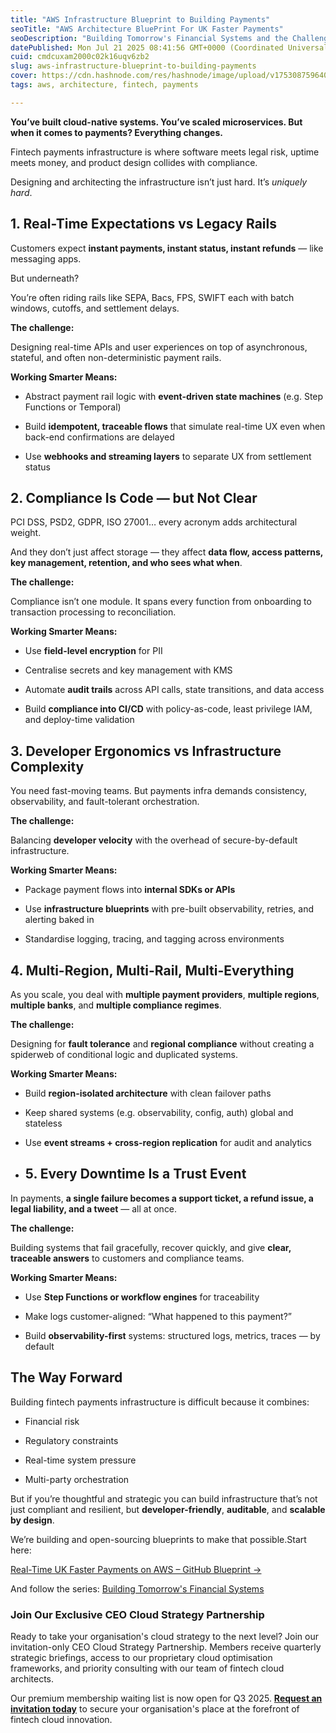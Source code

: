 ```yaml
---
title: "AWS Infrastructure Blueprint to Building Payments"
seoTitle: "AWS Architecture BluePrint For UK Faster Payments"
seoDescription: "Building Tomorrow's Financial Systems and the Challenges. The AWS Architecture Fintech Payments can be used as starting guide to solve Fntech Compliance."
datePublished: Mon Jul 21 2025 08:41:56 GMT+0000 (Coordinated Universal Time)
cuid: cmdcuxam2000c02k16uqv6zb2
slug: aws-infrastructure-blueprint-to-building-payments
cover: https://cdn.hashnode.com/res/hashnode/image/upload/v1753087596402/b36778f7-2e87-4bb0-9ee3-42a3d929a586.png
tags: aws, architecture, fintech, payments

---
```


**You’ve built cloud-native systems. You’ve scaled microservices. But when it comes to payments? Everything changes.**

Fintech payments infrastructure is where software meets legal risk, uptime meets money, and product design collides with compliance.

Designing and architecting the infrastructure isn’t just hard. It’s *uniquely hard*.

## **1\. Real-Time Expectations vs Legacy Rails**

Customers expect **instant payments, instant status, instant refunds** — like messaging apps.

But underneath?

You’re often riding rails like SEPA, Bacs, FPS, SWIFT each with batch windows, cutoffs, and settlement delays.

**The challenge:**

Designing real-time APIs and user experiences on top of asynchronous, stateful, and often non-deterministic payment rails.

**Working Smarter Means:**

* Abstract payment rail logic with **event-driven state machines** (e.g. Step Functions or Temporal)
    
* Build **idempotent, traceable flows** that simulate real-time UX even when back-end confirmations are delayed
    
* Use **webhooks and streaming layers** to separate UX from settlement status
    

## **2\. Compliance Is Code — but Not Clear**

PCI DSS, PSD2, GDPR, ISO 27001… every acronym adds architectural weight.

And they don’t just affect storage — they affect **data flow, access patterns, key management, retention, and who sees what when**.

**The challenge:**

Compliance isn’t one module. It spans every function from onboarding to transaction processing to reconciliation.

**Working Smarter Means:**

* Use **field-level encryption** for PII
    
* Centralise secrets and key management with KMS
    
* Automate **audit trails** across API calls, state transitions, and data access
    
* Build **compliance into CI/CD** with policy-as-code, least privilege IAM, and deploy-time validation
    

## **3\. Developer Ergonomics vs Infrastructure Complexity**

You need fast-moving teams. But payments infra demands consistency, observability, and fault-tolerant orchestration.

**The challenge:**

Balancing **developer velocity** with the overhead of secure-by-default infrastructure.

**Working Smarter Means:**

* Package payment flows into **internal SDKs or APIs**
    
* Use **infrastructure blueprints** with pre-built observability, retries, and alerting baked in
    
* Standardise logging, tracing, and tagging across environments
    

## **4\. Multi-Region, Multi-Rail, Multi-Everything**

As you scale, you deal with **multiple payment providers**, **multiple regions**, **multiple banks**, and **multiple compliance regimes**.

**The challenge:**

Designing for **fault tolerance** and **regional compliance** without creating a spiderweb of conditional logic and duplicated systems.

**Working Smarter Means:**

* Build **region-isolated architecture** with clean failover paths
    
* Keep shared systems (e.g. observability, config, auth) global and stateless
    
* Use **event streams + cross-region replication** for audit and analytics
    
* ## **5\. Every Downtime Is a Trust Event**
    

In payments, **a single failure becomes a support ticket, a refund issue, a legal liability, and a tweet** — all at once.

**The challenge:**

Building systems that fail gracefully, recover quickly, and give **clear, traceable answers** to customers and compliance teams.

**Working Smarter Means:**

* Use **Step Functions or workflow engines** for traceability
    
* Make logs customer-aligned: “What happened to this payment?”
    
* Build **observability-first** systems: structured logs, metrics, traces — by default
    

## **The Way Forward**

Building fintech payments infrastructure is difficult because it combines:

* Financial risk
    
* Regulatory constraints
    
* Real-time system pressure
    
* Multi-party orchestration
    

But if you’re thoughtful and strategic you can build infrastructure that’s not just compliant and resilient, but **developer-friendly**, **auditable**, and **scalable by design**.

We’re building and open-sourcing blueprints to make that possible.Start here:

[Real-Time UK Faster Payments on AWS – GitHub Blueprint →](https://github.com/syncyourcloud/aws-payment-infrastructure-blueprint)

And follow the series: [Building Tomorrow's Financial Systems](https://architectsassemble.substack.com/p/building-real-time-payments-uk-fast)

### **Join Our Exclusive CEO Cloud Strategy Partnership**

Ready to take your organisation's cloud strategy to the next level? Join our invitation-only CEO Cloud Strategy Partnership. Members receive quarterly strategic briefings, access to our proprietary cloud optimisation frameworks, and priority consulting with our team of fintech cloud architects.

Our premium membership waiting list is now open for Q3 2025. [**Request an invitation today**](https://www.syncyourcloud.io/) to secure your organisation's place at the forefront of fintech cloud innovation.